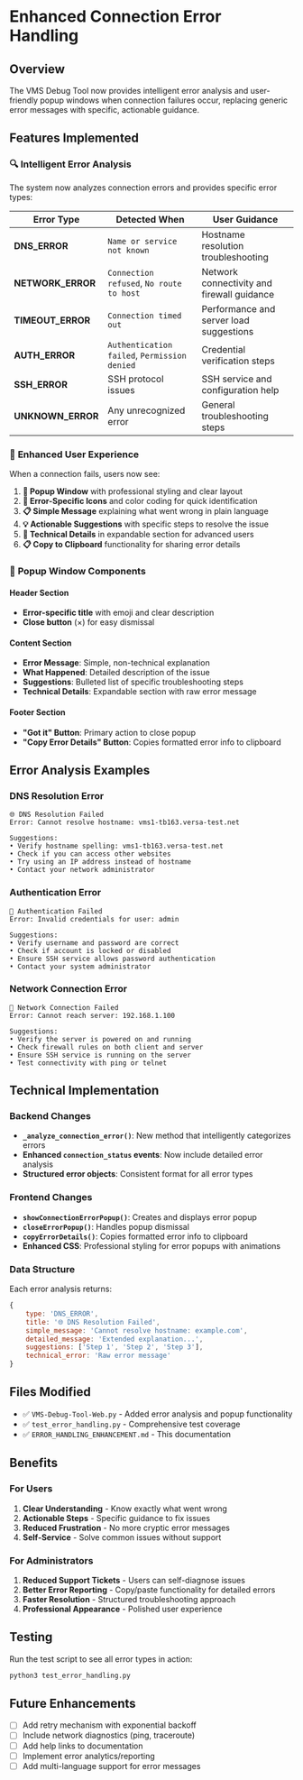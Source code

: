 # Enhanced Connection Error Handling

## Overview
The VMS Debug Tool now provides intelligent error analysis and user-friendly popup windows when connection failures occur, replacing generic error messages with specific, actionable guidance.

## Features Implemented

### 🔍 **Intelligent Error Analysis**
The system now analyzes connection errors and provides specific error types:

| Error Type | Detected When | User Guidance |
|------------|---------------|---------------|
| **DNS_ERROR** | `Name or service not known` | Hostname resolution troubleshooting |
| **NETWORK_ERROR** | `Connection refused`, `No route to host` | Network connectivity and firewall guidance |
| **TIMEOUT_ERROR** | `Connection timed out` | Performance and server load suggestions |
| **AUTH_ERROR** | `Authentication failed`, `Permission denied` | Credential verification steps |
| **SSH_ERROR** | SSH protocol issues | SSH service and configuration help |
| **UNKNOWN_ERROR** | Any unrecognized error | General troubleshooting steps |

### 🎯 **Enhanced User Experience**
When a connection fails, users now see:

1. **📱 Popup Window** with professional styling and clear layout
2. **🎨 Error-Specific Icons** and color coding for quick identification  
3. **📋 Simple Message** explaining what went wrong in plain language
4. **💡 Actionable Suggestions** with specific steps to resolve the issue
5. **🔧 Technical Details** in expandable section for advanced users
6. **📋 Copy to Clipboard** functionality for sharing error details

### 🎨 **Popup Window Components**

#### Header Section
- **Error-specific title** with emoji and clear description
- **Close button** (×) for easy dismissal

#### Content Section
- **Error Message**: Simple, non-technical explanation
- **What Happened**: Detailed description of the issue
- **Suggestions**: Bulleted list of specific troubleshooting steps
- **Technical Details**: Expandable section with raw error message

#### Footer Section
- **"Got it" Button**: Primary action to close popup
- **"Copy Error Details" Button**: Copies formatted error info to clipboard

## Error Analysis Examples

### DNS Resolution Error
```
🌐 DNS Resolution Failed
Error: Cannot resolve hostname: vms1-tb163.versa-test.net

Suggestions:
• Verify hostname spelling: vms1-tb163.versa-test.net
• Check if you can access other websites  
• Try using an IP address instead of hostname
• Contact your network administrator
```

### Authentication Error
```
🔐 Authentication Failed  
Error: Invalid credentials for user: admin

Suggestions:
• Verify username and password are correct
• Check if account is locked or disabled
• Ensure SSH service allows password authentication
• Contact your system administrator
```

### Network Connection Error
```
🔌 Network Connection Failed
Error: Cannot reach server: 192.168.1.100

Suggestions:
• Verify the server is powered on and running
• Check firewall rules on both client and server
• Ensure SSH service is running on the server
• Test connectivity with ping or telnet
```

## Technical Implementation

### Backend Changes
- **`_analyze_connection_error()`**: New method that intelligently categorizes errors
- **Enhanced `connection_status` events**: Now include detailed error analysis
- **Structured error objects**: Consistent format for all error types

### Frontend Changes  
- **`showConnectionErrorPopup()`**: Creates and displays error popup
- **`closeErrorPopup()`**: Handles popup dismissal
- **`copyErrorDetails()`**: Copies formatted error info to clipboard
- **Enhanced CSS**: Professional styling for error popups with animations

### Data Structure
Each error analysis returns:
```javascript
{
    type: 'DNS_ERROR',
    title: '🌐 DNS Resolution Failed', 
    simple_message: 'Cannot resolve hostname: example.com',
    detailed_message: 'Extended explanation...',
    suggestions: ['Step 1', 'Step 2', 'Step 3'],
    technical_error: 'Raw error message'
}
```

## Files Modified
- ✅ `VMS-Debug-Tool-Web.py` - Added error analysis and popup functionality
- ✅ `test_error_handling.py` - Comprehensive test coverage
- ✅ `ERROR_HANDLING_ENHANCEMENT.md` - This documentation

## Benefits

### For Users
1. **Clear Understanding** - Know exactly what went wrong
2. **Actionable Steps** - Specific guidance to fix issues
3. **Reduced Frustration** - No more cryptic error messages
4. **Self-Service** - Solve common issues without support

### For Administrators  
1. **Reduced Support Tickets** - Users can self-diagnose issues
2. **Better Error Reporting** - Copy/paste functionality for detailed errors
3. **Faster Resolution** - Structured troubleshooting approach
4. **Professional Appearance** - Polished user experience

## Testing
Run the test script to see all error types in action:
```bash
python3 test_error_handling.py
```

## Future Enhancements
- [ ] Add retry mechanism with exponential backoff
- [ ] Include network diagnostics (ping, traceroute)
- [ ] Add help links to documentation
- [ ] Implement error analytics/reporting
- [ ] Add multi-language support for error messages
